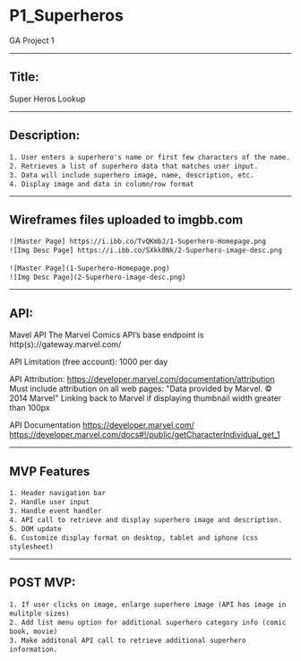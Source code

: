 # P1_Superheros
GA Project 1

---------------------
 Title:
---------------------
  Super Heros Lookup

---------------------
  Description: 
---------------------
	1. User enters a superhero's name or first few characters of the name.
	2. Retrieves a list of superhero data that matches user input.
	3. Data will include superhero image, name, description, etc.
	4. Display image and data in column/row format

---------------------
Wireframes files uploaded to imgbb.com
---------------------
	![Master Page] https://i.ibb.co/TvQKmbJ/1-Superhero-Homepage.png
	![Img Desc Page] https://i.ibb.co/SXkk0Nk/2-Superhero-image-desc.png

	![Master Page](1-Superhero-Homepage.png)
	![Img Desc Page](2-Superhero-image-desc.png)

---------------------
  API: 
---------------------
   Mavel API 
	The Marvel Comics API’s base endpoint is http(s)://gateway.marvel.com/

   API Limitation (free account):
	1000 per day

   API Attribution: https://developer.marvel.com/documentation/attribution
	Must include attribution on all web pages: "Data provided by Marvel. © 2014 Marvel"
	Linking back to Marvel if displaying thumbnail width greater than 100px 

   API Documentation
	https://developer.marvel.com/
	https://developer.marvel.com/docs#!/public/getCharacterIndividual_get_1

---------------------
  MVP Features
---------------------

	1. Header navigation bar
	2. Handle user input
	3. Handle event handler
	4. API call to retrieve and display superhero image and description.
	5. DOM update
	6. Customize display format on desktop, tablet and iphone (css stylesheet)

---------------------
  POST MVP: 
---------------------
	1. If user clicks on image, enlarge superhero image (API has image in mulitple sizes)
	2. Add list menu option for additional superhero category info (comic book, movie)
	3. Make additonal API call to retrieve additional superhero information.



